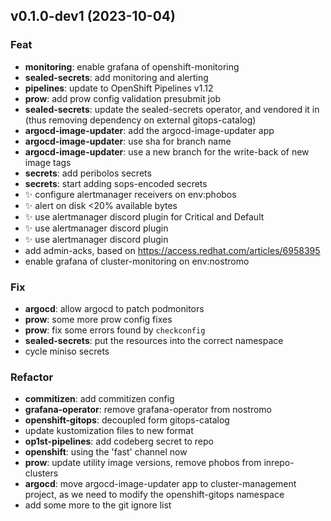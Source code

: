 ## v0.1.0-dev1 (2023-10-04)

### Feat

- **monitoring**: enable grafana of openshift-monitoring
- **sealed-secrets**: add monitoring and alerting
- **pipelines**: update to OpenShift Pipelines v1.12
- **prow**: add prow config validation presubmit job
- **sealed-secrets**: update the sealed-secrets operator, and vendored it in (thus removing dependency on external gitops-catalog)
- **argocd-image-updater**: add the argocd-image-updater app
- **argocd-image-updater**: use sha for branch name
- **argocd-image-updater**: use a new branch for the write-back of new image tags
- **secrets**: add peribolos secrets
- **secrets**: start adding sops-encoded secrets
- ✨ configure alertmanager receivers on env:phobos
- ✨ alert on disk <20% available bytes
- ✨ use alertmanager discord plugin for Critical and Default
- ✨ use alertmanager discord plugin
- ✨ use alertmanager discord plugin
- add admin-acks, based on https://access.redhat.com/articles/6958395
- enable grafana of cluster-monitoring on env:nostromo

### Fix

- **argocd**: allow argocd to patch podmonitors
- **prow**: some more prow config fixes
- **prow**: fix some errors found by `checkconfig`
- **sealed-secrets**: put the resources into the correct namespace
- cycle miniso secrets

### Refactor

- **commitizen**: add commitizen config
- **grafana-operator**: remove grafana-operator from nostromo
- **openshift-gitops**: decoupled form gitops-catalog
- update kustomization files to new format
- **op1st-pipelines**: add codeberg secret to repo
- **openshift**: using the 'fast' channel now
- **prow**: update utility image versions, remove phobos from inrepo-clusters
- **argocd**: move argocd-image-updater app to cluster-management project, as we need to modify the openshift-gitops namespace
- add some more to the git ignore list
